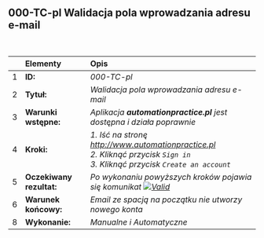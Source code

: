 ## 000-TC-pl Walidacja pola wprowadzania adresu e-mail

<br>

|     | Elementy                 | Opis                                                                   |
| :-- | :----------------------- | :--------------------------------------------------------------------- |
| 1   | **ID:**                  | _000-TC-pl_                                                            |
| 2   | **Tytuł:**               | _Walidacja pola wprowadzania adresu e-mail_                            |
| 3   | **Warunki wstępne:**     | _Aplikacja **automationpractice.pl** jest dostępna i działa poprawnie_ |
| 4   | **Kroki:**               | _1. Iść na stronę http://www.automationpractice.pl <br> 2. Kliknąć przycisk `Sign in` <br> 3. Kliknąć przycisk `Create an account`_ |
| 5   | **Oczekiwany rezultat:** | _Po wykonaniu powyższych kroków pojawia się komunikat [![Valid](https://img.shields.io/badge/Invalid%20email%20address.-f3515c)](#)_ |
| 6   | **Warunek końcowy:**     | _Email ze spacją na początku nie utworzy nowego konta_                 |
| 8   | **Wykonanie:**           | _Manualne i Automatyczne_                                              |
